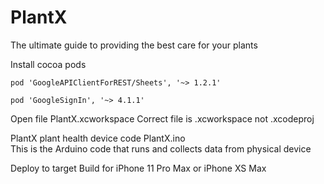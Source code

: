 # PlantX
The ultimate guide to providing the best care for your plants

Install cocoa pods 

    pod 'GoogleAPIClientForREST/Sheets', '~> 1.2.1'
    
    pod 'GoogleSignIn', '~> 4.1.1'

Open file
PlantX.xcworkspace
Correct file is .xcworkspace not .xcodeproj

PlantX plant health device code
PlantX.ino 	
This is the Arduino code that runs and collects data from physical device

Deploy to target
Build for iPhone 11 Pro Max or iPhone XS Max
